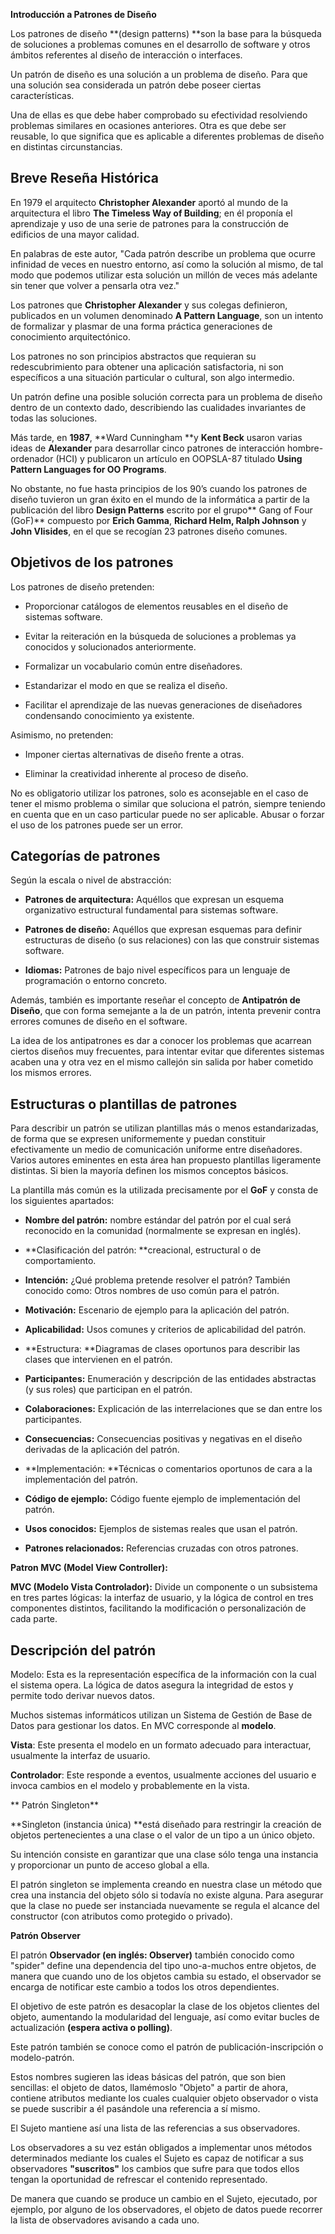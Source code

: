 **Introducción a Patrones de Diseño**

Los patrones de diseño **(design patterns) **son la base para la búsqueda de soluciones a problemas comunes en el desarrollo de software y otros ámbitos referentes al diseño de interacción o interfaces.

Un patrón de diseño es una solución a un problema de diseño. Para que una solución sea considerada un patrón debe poseer ciertas características. 

Una de ellas es que debe haber comprobado su efectividad resolviendo problemas similares en ocasiones anteriores. Otra es que debe ser reusable, lo que significa que es aplicable a diferentes problemas de diseño en distintas circunstancias.

## **Breve Reseña Histórica**

En 1979 el arquitecto **Christopher Alexander** aportó al mundo de la arquitectura el libro **The Timeless Way of Building**; en él proponía el aprendizaje y uso de una serie de patrones para la construcción de edificios de una mayor calidad.

En palabras de este autor, "Cada patrón describe un problema que ocurre infinidad de veces en nuestro entorno, así como la solución al mismo, de tal modo que podemos utilizar esta solución un millón de veces más adelante sin tener que volver a pensarla otra vez."

Los patrones que **Christopher Alexander** y sus colegas definieron, publicados en un volumen denominado **A Pattern Language**, son un intento de formalizar y plasmar de una forma práctica generaciones de conocimiento arquitectónico.

Los patrones no son principios abstractos que requieran su redescubrimiento para obtener una aplicación satisfactoria, ni son específicos a una situación particular o cultural, son algo intermedio. 

Un patrón define una posible solución correcta para un problema de diseño dentro de un contexto dado, describiendo las cualidades invariantes de todas las soluciones.

Más tarde, en **1987**, **Ward Cunningham **y **Kent Beck** usaron varias ideas de **Alexander** para desarrollar cinco patrones de interacción hombre-ordenador (HCI) y publicaron un artículo en OOPSLA-87 titulado **Using Pattern Languages for OO Programs**.

No obstante, no fue hasta principios de los 90’s cuando los patrones de diseño tuvieron un gran éxito en el mundo de la informática a partir de la publicación del libro **Design Patterns** escrito por el grupo** Gang of Four (GoF)** compuesto por **Erich Gamma**, **Richard Helm, Ralph Johnson** y **John Vlisides**, en el que se recogían 23 patrones diseño comunes.

## **Objetivos de los patrones**

Los patrones de diseño pretenden:

* Proporcionar catálogos de elementos reusables en el diseño de sistemas software.

* Evitar la reiteración en la búsqueda de soluciones a problemas ya conocidos y solucionados anteriormente.

* Formalizar un vocabulario común entre diseñadores.

* Estandarizar el modo en que se realiza el diseño.

* Facilitar el aprendizaje de las nuevas generaciones de diseñadores condensando conocimiento ya existente.

Asimismo, no pretenden:

* Imponer ciertas alternativas de diseño frente a otras.

* Eliminar la creatividad inherente al proceso de diseño.

No es obligatorio utilizar los patrones, solo es aconsejable en el caso de tener el mismo problema o similar que soluciona el patrón, siempre teniendo en cuenta que en un caso particular puede no ser aplicable. Abusar o forzar el uso de los patrones puede ser un error.

## **Categorías de patrones**

Según la escala o nivel de abstracción:

* **Patrones de arquitectura:** Aquéllos que expresan un esquema organizativo estructural fundamental para sistemas software.

* **Patrones de diseño:** Aquéllos que expresan esquemas para definir estructuras de diseño (o sus relaciones) con las que construir sistemas software.

* **Idiomas:** Patrones de bajo nivel específicos para un lenguaje de programación o entorno concreto.

Además, también es importante reseñar el concepto de **Antipatrón de Diseño**, que con forma semejante a la de un patrón, intenta prevenir contra errores comunes de diseño en el software. 

La idea de los antipatrones es dar a conocer los problemas que acarrean ciertos diseños muy frecuentes, para intentar evitar que diferentes sistemas acaben una y otra vez en el mismo callejón sin salida por haber cometido los mismos errores.

## **Estructuras o plantillas de patrones**

Para describir un patrón se utilizan plantillas más o menos estandarizadas, de forma que se expresen uniformemente y puedan constituir efectivamente un medio de comunicación uniforme entre diseñadores. Varios autores eminentes en esta área han propuesto plantillas ligeramente distintas. Si bien la mayoría definen los mismos conceptos básicos.

La plantilla más común es la utilizada precisamente por el **GoF** y consta de los siguientes apartados:

* **Nombre del patrón:** nombre estándar del patrón por el cual será reconocido en la comunidad (normalmente se expresan en inglés).

* **Clasificación del patrón: **creacional, estructural o de comportamiento.

* **Intención:** ¿Qué problema pretende resolver el patrón? También conocido como: Otros nombres de uso común para el patrón.

* **Motivación:** Escenario de ejemplo para la aplicación del patrón.

* **Aplicabilidad:** Usos comunes y criterios de aplicabilidad del patrón.

* **Estructura: **Diagramas de clases oportunos para describir las clases que intervienen en el patrón.

* **Participantes:** Enumeración y descripción de las entidades abstractas (y sus roles) que participan en el patrón.

* **Colaboraciones:** Explicación de las interrelaciones que se dan entre los participantes.

* **Consecuencias:** Consecuencias positivas y negativas en el diseño derivadas de la aplicación del patrón.

* **Implementación: **Técnicas o comentarios oportunos de cara a la implementación del patrón.

* **Código de ejemplo:** Código fuente ejemplo de implementación del patrón.

* **Usos conocidos:** Ejemplos de sistemas reales que usan el patrón.

* **Patrones relacionados:** Referencias cruzadas con otros patrones.

**Patron  MVC (Model View Controller):**

**MVC (Modelo Vista Controlador):** Divide un componente o un subsistema en tres partes lógicas: la interfaz de usuario, y la lógica de control en tres componentes distintos, facilitando la modificación o personalización de cada parte.

## **Descripción del patrón**

Modelo: Esta es la representación específica de la información con la cual el sistema opera. La lógica de datos asegura la integridad de estos y permite todo derivar nuevos datos. 

Muchos sistemas informáticos utilizan un Sistema de Gestión de Base de Datos para gestionar los datos. En MVC corresponde al **modelo**.

**Vista**: Este presenta el modelo en un formato adecuado para interactuar, usualmente la interfaz de usuario.

**Controlador**: Este responde a eventos, usualmente acciones del usuario e invoca cambios en el modelo y probablemente en la vista.

** Patrón Singleton**

**Singleton (instancia única) **está diseñado para restringir la creación de objetos pertenecientes a una clase o el valor de un tipo a un único objeto.

Su intención consiste en garantizar que una clase sólo tenga una instancia y proporcionar un punto de acceso global a ella.

El patrón singleton se implementa creando en nuestra clase un método que crea una instancia del objeto sólo si todavía no existe alguna. Para asegurar que la clase no puede ser instanciada nuevamente se regula el alcance del constructor (con atributos como protegido o privado).

**Patrón Observer**

El patrón **Observador (en inglés: Observer)** también conocido como "spider" define una dependencia del tipo uno-a-muchos entre objetos, de manera que cuando uno de los objetos cambia su estado, el observador se encarga de notificar este cambio a todos los otros dependientes.

El objetivo de este patrón es desacoplar la clase de los objetos clientes del objeto, aumentando la modularidad del lenguaje, así como evitar bucles de actualización **(espera activa o polling)**.

Este patrón también se conoce como el patrón de publicación-inscripción o modelo-patrón. 

Estos nombres sugieren las ideas básicas del patrón, que son bien sencillas: el objeto de datos, llamémoslo "Objeto" a partir de ahora, contiene atributos mediante los cuales cualquier objeto observador o vista se puede suscribir a él pasándole una referencia a sí mismo. 

El Sujeto mantiene así una lista de las referencias a sus observadores.

Los observadores a su vez están obligados a implementar unos métodos determinados mediante los cuales el Sujeto es capaz de notificar a sus observadores **"suscritos"** los cambios que sufre para que todos ellos tengan la oportunidad de refrescar el contenido representado.

De manera que cuando se produce un cambio en el Sujeto, ejecutado, por ejemplo, por alguno de los observadores, el objeto de datos puede recorrer la lista de observadores avisando a cada uno.

     

